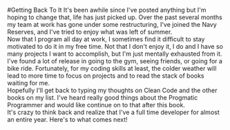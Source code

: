 #Getting Back To It 
It's been awhile since I've posted anything but I'm hoping to change that, life has just picked up. Over the past several months my team at work has gone under some restructuring, I've joined the Navy Reserves, and I've tried to enjoy what was left of summer.  
Now that I program all day at work, I sometimes find it difficult to stay motivated to do it in my free time. Not that I don't enjoy it, I do and I have so many projects I want to accomplish, but I'm just mentally exhausted from it. I've found a lot of release in going to the gym, seeing friends, or going for a bike ride. Fortunately, for my coding skills at least, the colder weather will lead to more time to focus on projects and to read the stack of books waiting for me.  
Hopefully I'll get back to typing my thoughts on Clean Code and the other books on my list. I've heard really good things about the Progmatic Programmer and would like continue on to that after this book.  
It's crazy to think back and realize that I've a full time developer for almost an entire year. Here's to what comes next!
